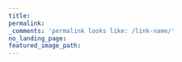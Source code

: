 ```yaml
---
title:
permalink:
_comments: 'permalink looks like: /link-name/'
no_landing_page:
featured_image_path:
---
```

